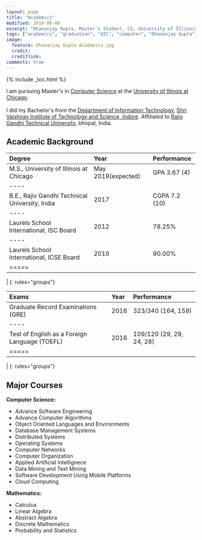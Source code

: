 ```yaml
---
layout: page
title: "Academics"
modified: 2018-06-06
excerpt: "Dhananjay Gupta, Master's Student, CS, University of Illinois at Chicago"
tags: ["academics", "graduation", "UIC", "computer", "Dhananjay Gupta"]
image:
  feature: Dhananjay Gupta Academics.jpg
  credit: 
  creditlink: 
comments: true
---
```

{% include _toc.html %}

I am pursuing Master's in <a href="https://www.cs.uic.edu/">Computer Science</a> at the <a href="https://www.uic.edu/">University of Illinois at Chicago</a>. <br/><br/>
I did my Bachelor's from the <a href="http://www.svvv.edu.in/Department/DisplayDeptPage.aspx?page=gaeag&ItemID=eaaim&nInstiID=a&nDeptID=i">Department of Information Technology</a>, <a href="http://www.svits.ac.in/index.php">Shri Vaishnav Institute of Technology and Science, Indore</a>. Affiliated to <a href="https://www.rgpv.ac.in/">Rajiv Gandhi Technical University</a>, bhopal, India.

Academic Background
-------------------

| Degree                                            | Year                | Performance     |
|:--------------------------------------------------|:--------------------|:----------------|
| M.S., University of Illinois at Chicago           | May 2019(expected)  | GPA  3.67 (4)   |
|----
| B.E., Rajiv Gandhi  Technical University, India   | 2017                | CGPA 7.2 (10)   |
|----
| Laurels School International, ISC Board           | 2012                | 78.25%          |
|----
| Laurels School International, ICSE Board          | 2010                | 90.00%          |
|=====
|
{: rules="groups"}

| Exams                                               | Year              | Performance              |
|:--------------------------------------------------  |:------------------|:-------------------------|
| Graduate Record Examinations (GRE)                  | 2016              | 323/340  (164, 159)      |
|----
| Test of English as a Foreign Language (TOEFL)       | 2016              | 109/120  (29, 29, 24, 28)|
|=====
|
{: rules="groups"}


Major Courses
-------------

**Computer Science:**

- Advance Software Engineering
- Advance Computer Algorithms
- Object Oriented Languages and Environments
- Database Management Systems
- Distributed Systems
- Operating Systems
- Computer Networks
- Computer Organization
- Applied Artificial Intellignece
- Data Mining and Text Mining
- Software Development Using Mobile Platforms
- Cloud Computing

**Mathematics:**

- Calculus
- Linear Algebra
- Abstract Algebra
- Discrete Mathematics
- Probability and Statistics
